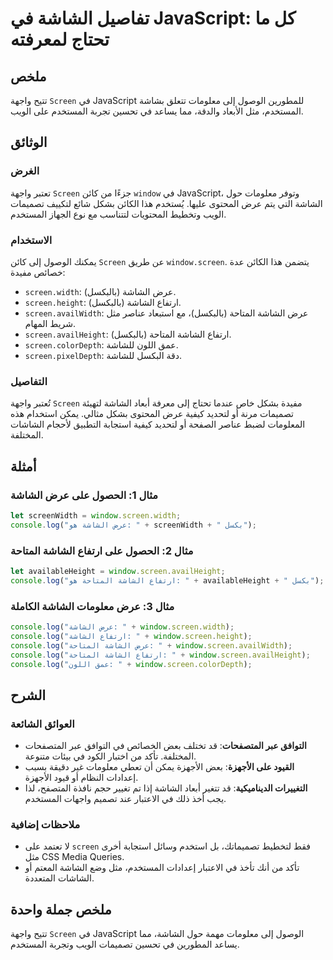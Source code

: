 <!--
Meta Description: # تفاصيل الشاشة في JavaScript: كل ما تحتاج لمعرفته ## ملخص تتيح واجهة `Screen` في JavaScript للمطورين الوصول إلى معلومات تتعلق بشاشة المستخدم، مثل الأ...
Meta Keywords: screen, الشاشة, window, عرض, javascript
-->

# تفاصيل الشاشة في JavaScript: كل ما تحتاج لمعرفته

## ملخص
تتيح واجهة `Screen` في JavaScript للمطورين الوصول إلى معلومات تتعلق بشاشة المستخدم، مثل الأبعاد والدقة، مما يساعد في تحسين تجربة المستخدم على الويب.

## الوثائق
### الغرض
تعتبر واجهة `Screen` جزءًا من كائن `window` في JavaScript، وتوفر معلومات حول الشاشة التي يتم عرض المحتوى عليها. يُستخدم هذا الكائن بشكل شائع لتكييف تصميمات الويب وتخطيط المحتويات لتتناسب مع نوع الجهاز المستخدم.

### الاستخدام
يمكنك الوصول إلى كائن `Screen` عن طريق `window.screen`. يتضمن هذا الكائن عدة خصائص مفيدة:

- `screen.width`: عرض الشاشة (بالبكسل).
- `screen.height`: ارتفاع الشاشة (بالبكسل).
- `screen.availWidth`: عرض الشاشة المتاحة (بالبكسل)، مع استبعاد عناصر مثل شريط المهام.
- `screen.availHeight`: ارتفاع الشاشة المتاحة (بالبكسل).
- `screen.colorDepth`: عمق اللون للشاشة.
- `screen.pixelDepth`: دقة البكسل للشاشة.

### التفاصيل
تُعتبر واجهة `Screen` مفيدة بشكل خاص عندما تحتاج إلى معرفة أبعاد الشاشة لتهيئة تصميمات مرنة أو لتحديد كيفية عرض المحتوى بشكل مثالي. يمكن استخدام هذه المعلومات لضبط عناصر الصفحة أو لتحديد كيفية استجابة التطبيق لأحجام الشاشات المختلفة.

## أمثلة
### مثال 1: الحصول على عرض الشاشة
```javascript
let screenWidth = window.screen.width;
console.log("عرض الشاشة هو: " + screenWidth + " بكسل");
```

### مثال 2: الحصول على ارتفاع الشاشة المتاحة
```javascript
let availableHeight = window.screen.availHeight;
console.log("ارتفاع الشاشة المتاحة هو: " + availableHeight + " بكسل");
```

### مثال 3: عرض معلومات الشاشة الكاملة
```javascript
console.log("عرض الشاشة: " + window.screen.width);
console.log("ارتفاع الشاشة: " + window.screen.height);
console.log("عرض الشاشة المتاحة: " + window.screen.availWidth);
console.log("ارتفاع الشاشة المتاحة: " + window.screen.availHeight);
console.log("عمق اللون: " + window.screen.colorDepth);
```

## الشرح
### العوائق الشائعة
- **التوافق عبر المتصفحات**: قد تختلف بعض الخصائص في التوافق عبر المتصفحات المختلفة. تأكد من اختبار الكود في بيئات متنوعة.
- **القيود على الأجهزة**: بعض الأجهزة يمكن أن تعطي معلومات غير دقيقة بسبب إعدادات النظام أو قيود الأجهزة.
- **التغييرات الديناميكية**: قد تتغير أبعاد الشاشة إذا تم تغيير حجم نافذة المتصفح، لذا يجب أخذ ذلك في الاعتبار عند تصميم واجهات المستخدم.

### ملاحظات إضافية
- لا تعتمد على `screen` فقط لتخطيط تصميماتك، بل استخدم وسائل استجابة أخرى مثل CSS Media Queries.
- تأكد من أنك تأخذ في الاعتبار إعدادات المستخدم، مثل وضع الشاشة المعتم أو الشاشات المتعددة.

## ملخص جملة واحدة
تتيح واجهة `Screen` في JavaScript الوصول إلى معلومات مهمة حول الشاشة، مما يساعد المطورين في تحسين تصميمات الويب وتجربة المستخدم.